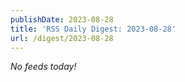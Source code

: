 ```yaml
---
publishDate: 2023-08-28
title: 'RSS Daily Digest: 2023-08-28'
url: /digest/2023-08-28
---
```


_No feeds today!_
